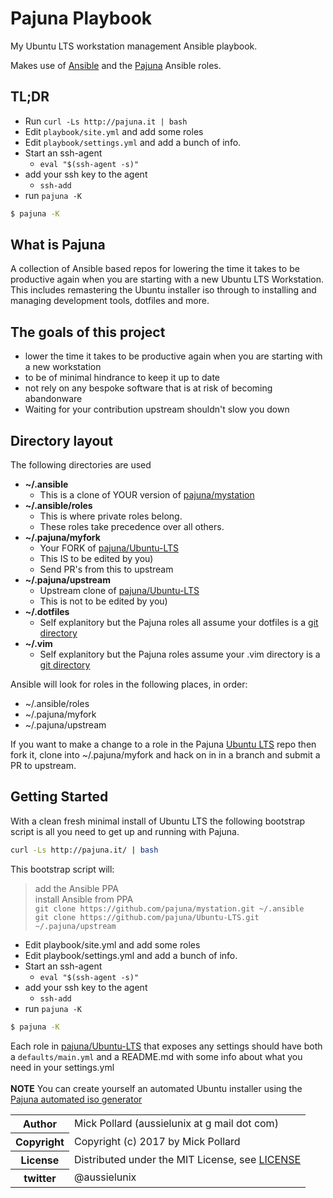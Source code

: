 # Pajuna Playbook

My Ubuntu LTS workstation management Ansible playbook.

Makes use of [Ansible](https://github.com/ansible/ansible/) and the  [Pajuna](https://github.com/pajuna/Ubuntu-LTS) Ansible roles.

## TL;DR

* Run `curl -Ls http://pajuna.it | bash`
* Edit `playbook/site.yml` and add some roles
* Edit `playbook/settings.yml` and add a bunch of info.
* Start an ssh-agent
  * `eval "$(ssh-agent -s)"`
* add your ssh key to the agent
  * `ssh-add`
* run `pajuna -K`
```bash
$ pajuna -K
```

## What is Pajuna

A collection of Ansible based repos for lowering the time it takes to be productive again when you are starting with a new Ubuntu LTS Workstation.
This includes remastering the Ubuntu installer iso through to installing and managing development tools, dotfiles and more.

## The goals of this project

* lower the time it takes to be productive again when you are starting with a new workstation
* to be of minimal hindrance to keep it up to date
* not rely on any bespoke software that is at risk of becoming abandonware
* Waiting for your contribution upstream shouldn't slow you down

## Directory layout

The following directories are used

* **~/.ansible**
    * This is a clone of YOUR version of [pajuna/mystation](https://github.com/pajuna/mystation)
* **~/.ansible/roles**
    * This is where private roles belong.
    * These roles take precedence over all others.
* **~/.pajuna/myfork**
    * Your FORK of [pajuna/Ubuntu-LTS](https://github.com/pajuna/Ubuntu-LTS)
    * This IS to be edited by you)
    * Send PR's from this to upstream
* **~/.pajuna/upstream**
    * Upstream clone of [pajuna/Ubuntu-LTS](https://github.com/pajuna/Ubuntu-LTS)
    * This is not to be edited by you)
* **~/.dotfiles**
    * Self explanitory but the Pajuna roles all assume your dotfiles is a [git directory](https://github.com/pajuna/dotfiles)
* **~/.vim**
    * Self explanitory but the Pajuna roles assume your .vim directory is a [git directory](https://github.com/pajuna/vimrc)

Ansible will look for roles in the following places, in order:

* ~/.ansible/roles
* ~/.pajuna/myfork
* ~/.pajuna/upstream

If you want to make a change to a role in the Pajuna [Ubuntu LTS](https://github.com/pajuna/Ubuntu-LTS) repo then fork it, clone into ~/.pajuna/myfork and hack on in in a branch and submit a PR to upstream.

## Getting Started

With a clean fresh minimal install of Ubuntu LTS the following bootstrap script is all you need to get up and running with Pajuna.

```bash
curl -Ls http://pajuna.it/ | bash
```
This bootstrap script will:
  > add the Ansible PPA  
	  install Ansible from PPA  
    `git clone https://github.com/pajuna/mystation.git ~/.ansible`  
    `git clone https://github.com/pajuna/Ubuntu-LTS.git ~/.pajuna/upstream`  

* Edit playbook/site.yml and add some roles
* Edit playbook/settings.yml and add a bunch of info.
* Start an ssh-agent
  * `eval "$(ssh-agent -s)"`
* add your ssh key to the agent
  * `ssh-add`
* run `pajuna -K`
```bash
$ pajuna -K
```

Each role in [pajuna/Ubuntu-LTS](https://github.com/pajuna/Ubuntu-LTS) that exposes any settings should have both a `defaults/main.yml` and a README.md with some info about what you need in your settings.yml
<br />
<br />
**NOTE** You can create yourself an automated Ubuntu installer using the [Pajuna automated iso generator](https://github.com/pajuna/ubuntu-custom-iso)

<table>
  <tr>
    <th>Author</th><td>Mick Pollard (aussielunix at g mail dot com)</td>
  </tr>
  <tr>
    <th>Copyright</th><td>Copyright (c) 2017 by Mick Pollard</td>
  </tr>
  <tr>
    <th>License</th><td>Distributed under the MIT License, see <a href="https://github.com/pajuna/mystation/blob/master/LICENSE">LICENSE</a></td>
  </tr>
  <tr>
    <th>twitter </th><td>@aussielunix</td>
  </tr>
</table>
